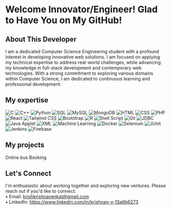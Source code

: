 # Welcome Innovator/Engineer! Glad to Have You on My GitHub!
## About This Developer 
I am a dedicated Computer Science Engineering student with a profound interest in developing innovative web solutions. I am focused on applying my technical expertise to address real-world challenges, while advancing my knowledge in full-stack development and contemporary web technologies. With a strong commitment to exploring various domains within Computer Science, I am dedicated to continuous learning and professional development.
## My expertise 
![C](https://img.shields.io/badge/C-00599C?style=for-the-badge&logo=c&logoColor=white)
![C++](https://img.shields.io/badge/C%2B%2B-00599C?style=for-the-badge&logo=c%2B%2B&logoColor=white)
![Python](https://img.shields.io/badge/Python-3776AB?style=for-the-badge&logo=python&logoColor=white)
![SQL](https://img.shields.io/badge/SQL-003B57?style=for-the-badge&logo=sql&logoColor=white)
![MySQL](https://img.shields.io/badge/MySQL-4479A1?style=for-the-badge&logo=mysql&logoColor=white)
![MongoDB](https://img.shields.io/badge/MongoDB-47A248?style=for-the-badge&logo=mongodb&logoColor=white)
![HTML](https://img.shields.io/badge/HTML-E34F26?style=for-the-badge&logo=html5&logoColor=white)
![CSS](https://img.shields.io/badge/CSS-1572B6?style=for-the-badge&logo=css3&logoColor=white)
![PHP](https://img.shields.io/badge/PHP-777BB4?style=for-the-badge&logo=php&logoColor=white)
![React](https://img.shields.io/badge/React-61DAFB?style=for-the-badge&logo=react&logoColor=black)
![Tailwind CSS](https://img.shields.io/badge/Tailwind%20CSS-38B2AC?style=for-the-badge&logo=tailwind-css&logoColor=white)
![Bootstrap](https://img.shields.io/badge/Bootstrap-7952B3?style=for-the-badge&logo=bootstrap&logoColor=white)
![R](https://img.shields.io/badge/R-276DC3?style=for-the-badge&logo=r&logoColor=white)
![Shell Script](https://img.shields.io/badge/Shell%20Script-4EAA25?style=for-the-badge&logo=shell&logoColor=white)
![Git](https://img.shields.io/badge/Git-F05032?style=for-the-badge&logo=git&logoColor=white)
![JDBC](https://img.shields.io/badge/JDBC-0076A8?style=for-the-badge&logo=java&logoColor=white) 
![Java Applet](https://img.shields.io/badge/Java%20Applet-007396?style=for-the-badge&logo=java&logoColor=white)
![XML](https://img.shields.io/badge/XML-FF8C00?style=for-the-badge&logo=xml&logoColor=white)
![Machine Learning](https://img.shields.io/badge/Machine%20Learning-00B140?style=for-the-badge&logo=python&logoColor=white)
![Docker](https://img.shields.io/badge/Docker-2496ED?style=for-the-badge&logo=docker&logoColor=white)
![Selenium](https://img.shields.io/badge/Selenium-43B02A?style=for-the-badge&logo=selenium&logoColor=white)
![JUnit](https://img.shields.io/badge/JUnit-25A162?style=for-the-badge&logo=junit5&logoColor=white)
![Jenkins](https://img.shields.io/badge/Jenkins-D24939?style=for-the-badge&logo=jenkins&logoColor=white)
![Firebase](https://img.shields.io/badge/Firebase-FFCA28?style=for-the-badge&logo=firebase&logoColor=white)


## My projects
Online bus Booking 
## Let's Connect
I'm enthusiastic about working together and exploring new ventures. Please reach out if you'd like to connect:<br>
• Email: krishkrishnavenkat@gmail.com<br>
• LinkedIn:  https://www.linkedin.com/in/krishnan-v-13a6b6273
